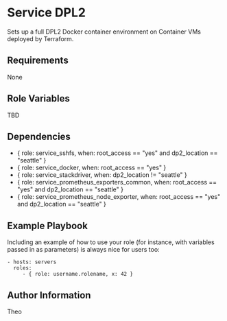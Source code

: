 Service DPL2
=========

Sets up a full DPL2 Docker container environment on Container VMs deployed by Terraform.

Requirements
------------

None

Role Variables
--------------

TBD

Dependencies
------------

- { role: service_sshfs, when: root_access == "yes" and dp2_location == "seattle" }
- { role: service_docker, when: root_access == "yes" }
- { role: service_stackdriver, when: dp2_location != "seattle" }
- { role: service_prometheus_exporters_common, when: root_access == "yes" and dp2_location == "seattle" }
- { role: service_prometheus_node_exporter, when: root_access == "yes" and dp2_location == "seattle" }

Example Playbook
----------------

Including an example of how to use your role (for instance, with variables passed in as parameters) is always nice for users too:

    - hosts: servers
      roles:
         - { role: username.rolename, x: 42 }

Author Information
------------------

Theo
